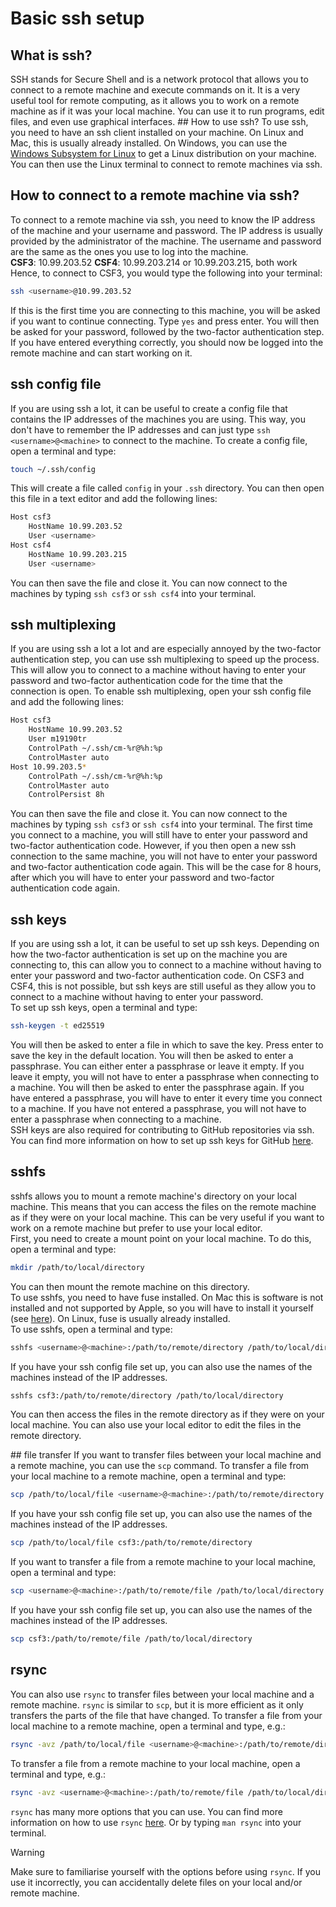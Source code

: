 # Basic ssh setup 
## What is ssh?
SSH stands for Secure Shell and is a network protocol that allows you to connect to a remote machine and execute commands on it. It is a very useful tool for remote computing, as it allows you to work on a remote machine as if it was your local machine. You can use it to run programs, edit files, and even use graphical interfaces.
## How to use ssh?
To use ssh, you need to have an ssh client installed on your machine. On Linux and Mac, this is usually already installed. On Windows, you can use the [Windows Subsystem for Linux](./windows_users.md) to get a Linux distribution on your machine. You can then use the Linux terminal to connect to remote machines via ssh.
## How to connect to a remote machine via ssh?
To connect to a remote machine via ssh, you need to know the IP address of the machine and your username and password. The IP address is usually provided by the administrator of the machine. The username and password are the same as the ones you use to log into the machine.   
**CSF3**: 10.99.203.52
**CSF4**: 10.99.203.214 or 10.99.203.215, both work
Hence, to connect to CSF3, you would type the following into your terminal:
```bash
ssh <username>@10.99.203.52
```
If this is the first time you are connecting to this machine, you will be asked if you want to continue connecting. Type `yes` and press enter. You will then be asked for your password, followed by the two-factor authentication step. If you have entered everything correctly, you should now be logged into the remote machine and can start working on it.
## ssh config file
If you are using ssh a lot, it can be useful to create a config file that contains the IP addresses of the machines you are using. This way, you don't have to remember the IP addresses and can just type `ssh <username>@<machine>` to connect to the machine.
To create a config file, open a terminal and type:
```bash
touch ~/.ssh/config
```
This will create a file called `config` in your `.ssh` directory. You can then open this file in a text editor and add the following lines:
```bash
Host csf3
    HostName 10.99.203.52
    User <username>
Host csf4
    HostName 10.99.203.215
    User <username>
```
You can then save the file and close it. You can now connect to the machines by typing `ssh csf3` or `ssh csf4` into your terminal.

## ssh multiplexing
If you are using ssh a lot a lot and are especially annoyed by the two-factor authentication step, you can use ssh multiplexing to speed up the process. This will allow you to connect to a machine without having to enter your password and two-factor authentication code for the time that the connection is open.
To enable ssh multiplexing, open your ssh config file and add the following lines:
```bash
Host csf3
    HostName 10.99.203.52
    User m19190tr
    ControlPath ~/.ssh/cm-%r@%h:%p
    ControlMaster auto
Host 10.99.203.5*
    ControlPath ~/.ssh/cm-%r@%h:%p
    ControlMaster auto
    ControlPersist 8h
```
You can then save the file and close it. You can now connect to the machines by typing `ssh csf3` or `ssh csf4` into your terminal. The first time you connect to a machine, you will still have to enter your password and two-factor authentication code. However, if you then open a new ssh connection to the same machine, you will not have to enter your password and two-factor authentication code again. This will be the case for 8 hours, after which you will have to enter your password and two-factor authentication code again.
## ssh keys
If you are using ssh a lot, it can be useful to set up ssh keys. Depending on how the two-factor authentication is set up on the machine you are connecting to, this can allow you to connect to a machine without having to enter your password and two-factor authentication code. On CSF3 and CSF4, this is not possible, but ssh keys are still useful as they allow you to connect to a machine without having to enter your password.   
To set up ssh keys, open a terminal and type:
```bash
ssh-keygen -t ed25519
```
You will then be asked to enter a file in which to save the key. Press enter to save the key in the default location. You will then be asked to enter a passphrase. You can either enter a passphrase or leave it empty. If you leave it empty, you will not have to enter a passphrase when connecting to a machine. You will then be asked to enter the passphrase again. If you have entered a passphrase, you will have to enter it every time you connect to a machine. If you have not entered a passphrase, you will not have to enter a passphrase when connecting to a machine.   
SSH keys are also required for contributing to GitHub repositories via ssh. You can find more information on how to set up ssh keys for GitHub [here](https://docs.github.com/en/github/authenticating-to-github/connecting-to-github-with-ssh).

## sshfs
sshfs allows you to mount a remote machine's directory on your local machine. This means that you can access the files on the remote machine as if they were on your local machine. This can be very useful if you want to work on a remote machine but prefer to use your local editor.   
First, you need to create a mount point on your local machine. To do this, open a terminal and type:
```bash
mkdir /path/to/local/directory
```
You can then mount the remote machine on this directory.   
To use sshfs, you need to have fuse installed. On Mac this is software is not installed and not supported by Apple, so you will have to install it yourself (see [here](https://osxfuse.github.io/)). On Linux, fuse is usually already installed.   
To use sshfs, open a terminal and type:
```bash
sshfs <username>@<machine>:/path/to/remote/directory /path/to/local/directory
```
If you have your ssh config file set up, you can also use the names of the machines instead of the IP addresses.
```bash
sshfs csf3:/path/to/remote/directory /path/to/local/directory
```
You can then access the files in the remote directory as if they were on your local machine. You can also use your local editor to edit the files in the remote directory.

## file transfer
If you want to transfer files between your local machine and a remote machine, you can use the `scp` command.
To transfer a file from your local machine to a remote machine, open a terminal and type:
```bash
scp /path/to/local/file <username>@<machine>:/path/to/remote/directory
```
If you have your ssh config file set up, you can also use the names of the machines instead of the IP addresses.
```bash
scp /path/to/local/file csf3:/path/to/remote/directory
```
If you want to transfer a file from a remote machine to your local machine, open a terminal and type:
```bash
scp <username>@<machine>:/path/to/remote/file /path/to/local/directory
```
If you have your ssh config file set up, you can also use the names of the machines instead of the IP addresses.
```bash
scp csf3:/path/to/remote/file /path/to/local/directory
```
## rsync 
You can also use `rsync` to transfer files between your local machine and a remote machine. `rsync` is similar to `scp`, but it is more efficient as it only transfers the parts of the file that have changed.
To transfer a file from your local machine to a remote machine, open a terminal and type, e.g.:
```bash
rsync -avz /path/to/local/file <username>@<machine>:/path/to/remote/directory
```
To transfer a file from a remote machine to your local machine, open a terminal and type, e.g.:
```bash
rsync -avz <username>@<machine>:/path/to/remote/file /path/to/local/directory
```
`rsync` has many more options that you can use. You can find more information on how to use `rsync` [here](https://linuxize.com/post/how-to-use-rsync-for-local-and-remote-data-transfer-and-synchronization/). Or by typing `man rsync` into your terminal.   
> [!WARNING]
> Make sure to familiarise yourself with the options before using `rsync`. If you use it incorrectly, you can accidentally delete files on your local and/or remote machine. 